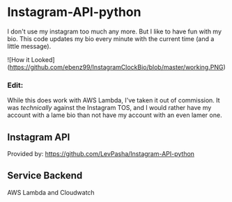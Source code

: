 # Instagram-API-python

I don't use my instagram too much any more. But I like to have fun with my bio. This code updates my bio every minute with the current time (and a little message).

![How it Looked]
(https://github.com/ebenz99/InstagramClockBio/blob/master/working.PNG)


### Edit:
While this does work with AWS Lambda, I've taken it out of commission. It was *technically* against the Instagram TOS, and I would rather have my account with a lame bio than not have my account with an even lamer one.

## Instagram API
Provided by: https://github.com/LevPasha/Instagram-API-python

## Service Backend
AWS Lambda and Cloudwatch
